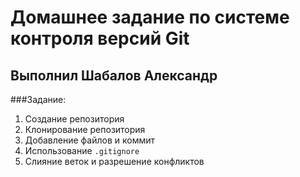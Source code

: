 # Домашнее задание по системе контроля версий Git
## Выполнил Шабалов Александр
###Задание:
1. Создание репозитория
2. Клонирование репозитория
3. Добавление файлов и коммит
4. Использование `.gitignore`
5. Слияние веток и разрешение конфликтов
